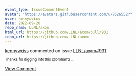 ```yaml
---
event_type: IssueCommentEvent
avatar: "https://avatars.githubusercontent.com/u/5626552?"
user: kennyweiss
date: 2022-09-28
repo_name: LLNL/axom
html_url: https://github.com/LLNL/axom/pull/931
repo_url: https://github.com/LLNL/axom
---
```


<a href='https://github.com/kennyweiss' target='_blank'>kennyweiss</a> commented on issue <a href='https://github.com/LLNL/axom/pull/931' target='_blank'>LLNL/axom#931</a>.

<small>Thanks for digging into this @bmhan12 ...</small>

<a href='https://github.com/LLNL/axom/pull/931' target='_blank'>View Comment</a>